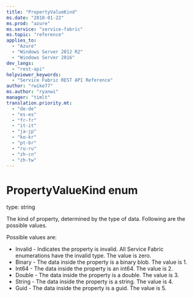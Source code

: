 ```yaml
---
title: "PropertyValueKind"
ms.date: "2018-01-22"
ms.prod: "azure"
ms.service: "service-fabric"
ms.topic: "reference"
applies_to: 
  - "Azure"
  - "Windows Server 2012 R2"
  - "Windows Server 2016"
dev_langs: 
  - "rest-api"
helpviewer_keywords: 
  - "Service Fabric REST API Reference"
author: "rwike77"
ms.author: "ryanwi"
manager: "timlt"
translation.priority.mt: 
  - "de-de"
  - "es-es"
  - "fr-fr"
  - "it-it"
  - "ja-jp"
  - "ko-kr"
  - "pt-br"
  - "ru-ru"
  - "zh-cn"
  - "zh-tw"
---
```

# PropertyValueKind enum

type: string

The kind of property, determined by the type of data. Following are the possible values.

Possible values are: 

  - Invalid - Indicates the property is invalid. All Service Fabric enumerations have the invalid type. The value is zero.
  - Binary - The data inside the property is a binary blob. The value is 1.
  - Int64 - The data inside the property is an int64. The value is 2.
  - Double - The data inside the property is a double. The value is 3.
  - String - The data inside the property is a string. The value is 4.
  - Guid - The data inside the property is a guid. The value is 5.


